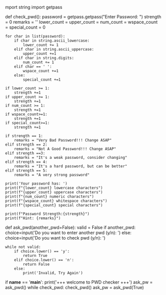 mport string
import getpass

def check_pwd():
    password = getpass.getpass("Enter Password: ")
    strength = 0
    remarks = ''
    lower_count = upper_count = num_count = wspace_count = special_count = 0

    for char in list(password):
        if char in string.ascii_lowercase:
            lower_count += 1
        elif char in string.ascii_uppercase:
            upper_count +=1
        elif char in string.digits:
            num_count += 1
        elif char == ' ':
            wspace_count +=1
        else:
            special_count +=1

    if lower_count >= 1:
        strength +=1
    if upper_count >= 1:
        strength +=1
    if num_count >= 1:
        strength +=1
    if wspace_count>=1:
        strength +=1
    if special_count>=1:
        strength +=1

    if strength == 1:
        remarks = "Very Bad Password!!! Change ASAP"
    elif strength == 2:
        remarks = "Not A Good Password!!! Change ASAP"
    elif strength ==3:
        remarks = "It's a weak password, consider changing"
    elif strength == 4:
        remarks = "It's a hard password, but can be better"
    elif strength == 5:
        remarks = "A very strong password"

    print('Your password has: ')
    print(f"{lower_count} lowercase characters")
    print(f"{upper_count} uppercase characters")
    print(f"{num_count} numeric characters")
    print(f"{wspace_count} whitespace characters")
    print(f"{special_count} special characters")

    print(f"Password Strength:{strength}")
    print(f"Hint: {remarks}")

def ask_pwd(another_pwd=False):
    valid = False
    if another_pwd:
        choice=input('Do you want to enter another pwd (y/n): ')
    else:
        choice=input('Do you want to check pwd (y/n): ')

    while not valid:
        if choice.lower() == 'y':
            return True
        elif choice.lower() == 'n':
            return False
        else:
            print('Invalid, Try Again')

if __name__ == '__main__':
    print('+++ welcome to PWD checker +++')
    ask_pw = ask_pwd()
    while check_pwd:
        check_pwd()
        ask_pw = ask_pwd(True)

     
